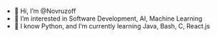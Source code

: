 - 👋 Hi, I’m @Novruzoff
- 👀 I’m interested in Software Development, AI, Machine Learning
- 🌱 I know Python, and I’m currently learning Java, Bash, C, React.js

<!---
Novruzoff/Novruzoff is a ✨ special ✨ repository because its `README.md` (this file) appears on your GitHub profile.
You can click the Preview link to take a look at your changes.
--->
